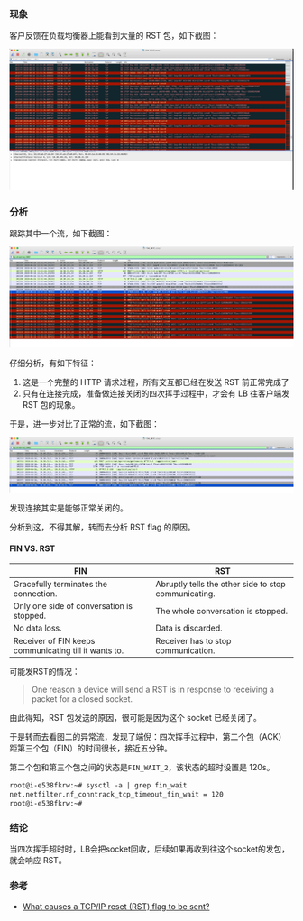 
### 现象

客户反馈在负载均衡器上能看到大量的 RST 包，如下截图：

![大量 RST 包的现象](问题排查：haproxy会发送大量的RST包给客户端01.jpg)

### 分析

跟踪其中一个流，如下截图：

![跟踪其中一个异常流](问题排查：haproxy会发送大量的RST包给客户端02.jpg)

仔细分析，有如下特征：

1. 这是一个完整的 HTTP 请求过程，所有交互都已经在发送 RST 前正常完成了
2. 只有在连接完成，准备做连接关闭的四次挥手过程中，才会有 LB 往客户端发 RST 包的现象。

于是，进一步对比了正常的流，如下截图：

![跟踪其中一个正常流](问题排查：haproxy会发送大量的RST包给客户端03.jpg)

发现连接其实是能够正常关闭的。

分析到这，不得其解，转而去分析 RST flag 的原因。

#### FIN VS. RST

|FIN|RST|
|--|--|
|Gracefully terminates the connection.|Abruptly tells the other side to stop communicating.|
|Only one side of conversation is stopped.|The whole conversation is stopped.|
|No data loss.|Data is discarded.|
|Receiver of FIN keeps communicating till it wants to.|Receiver has to stop communication.|

可能发RST的情况：

> One reason a device will send a RST is in response to receiving a packet for a closed socket.

由此得知，RST 包发送的原因，很可能是因为这个 socket 已经关闭了。

于是转而去看图二的异常流，发现了端倪：四次挥手过程中，第二个包（ACK）距第三个包（FIN）的时间很长，接近五分钟。

第二个包和第三个包之间的状态是`FIN_WAIT_2`，该状态的超时设置是 120s。

```
root@i-e538fkrw:~# sysctl -a | grep fin_wait
net.netfilter.nf_conntrack_tcp_timeout_fin_wait = 120
root@i-e538fkrw:~#
```

### 结论

当四次挥手超时时，LB会把socket回收，后续如果再收到往这个socket的发包，就会响应 RST。

### 参考

* [What causes a TCP/IP reset (RST) flag to be sent?](https://stackoverflow.com/questions/251243/what-causes-a-tcp-ip-reset-rst-flag-to-be-sent)
